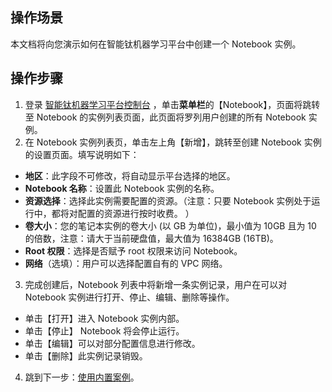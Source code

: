 ## 操作场景
本文档将向您演示如何在智能钛机器学习平台中创建一个 Notebook 实例。

## 操作步骤
1. 登录 [智能钛机器学习平台控制台](https://tio.cloud.tencent.com) ，单击**菜单栏**的【Notebook】，页面将跳转至 Notebook 的实例列表页面，此页面将罗列用户创建的所有 Notebook 实例。
2. 在 Notebook 实例列表页，单击左上角【新增】，跳转至创建 Notebook 实例的设置页面。填写说明如下：
  - **地区**：此字段不可修改，将自动显示平台选择的地区。
  - **Notebook 名称**：设置此 Notebook 实例的名称。
  - **资源选择**：选择此实例需要配置的资源。（注意：只要 Notebook 实例处于运行中，都将对配置的资源进行按时收费。 ）
  - **卷大小**：您的笔记本实例的卷大小 (以 GB 为单位)，最小值为 10GB 且为 10 的倍数，注意：请大于当前硬盘值，最大值为 16384GB (16TB)。
  - **Root 权限**：选择是否赋予 root 权限来访问 Notebook。
  - **网络**（选填）：用户可以选择配置自有的 VPC 网络。

3. 完成创建后，Notebook 列表中将新增一条实例记录，用户在可以对 Notebook 实例进行打开、停止、编辑、删除等操作。
  - 单击【打开】进入 Notebook 实例内部。
  - 单击【停止】 Notebook 将会停止运行。
  - 单击【编辑】可以对部分配置信息进行修改。
  - 单击【删除】此实例记录销毁。
  
4. 跳到下一步：[使用内置案例](https://cloud.tencent.com/document/product/851/40074)。

